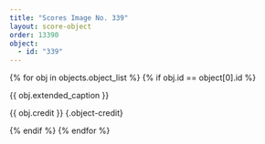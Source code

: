 ```yaml
---
title: "Scores Image No. 339"
layout: score-object
order: 13390
object:
  - id: "339"
---
```


{% for obj in objects.object_list %}
{% if obj.id == object[0].id %}

{{ obj.extended_caption }}

{{ obj.credit }} {.object-credit}

{% endif %}
{% endfor %}

